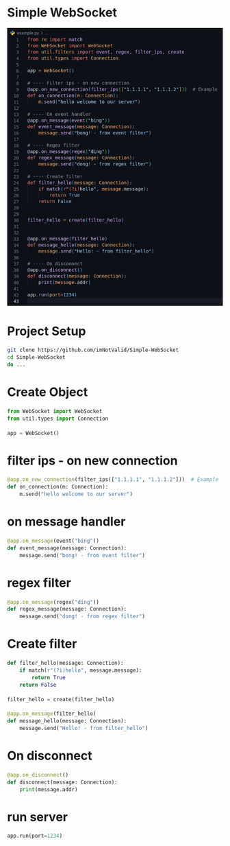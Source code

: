 # Simple WebSocket
![image](https://github.com/imNotValid/Simple-WebSocket/blob/f48ea8e78a3dad8075be880afb198eee171d6077/ex_image/Screenshot%20from%202022-09-04%2001-01-32.png)
 # Project Setup
```bash
git clone https://github.com/imNotValid/Simple-WebSocket
cd Simple-WebSocket
do ...
```
# Create Object
```python
from WebSocket import WebSocket
from util.types import Connection

app = WebSocket()
```
# filter ips - on new connection
```python
@app.on_new_connection(filter_ips(["1.1.1.1", "1.1.1.2"]))  # Example
def on_connection(m: Connection):
    m.send("hello welcome to our server")
```

# on message handler
```python
@app.on_message(event("bing"))
def event_message(message: Connection):
    message.send("bong! - from event filter")
```
# regex filter
```python
@app.on_message(regex("ding"))
def regex_message(message: Connection):
    message.send("dong! - from regex filter")
```
# Create filter
```python
def filter_hello(message: Connection):
    if match(r"(?i)hello", message.message):
        return True
    return False

filter_hello = create(filter_hello)

@app.on_message(filter_hello)
def message_hello(message: Connection):
    message.send("Hello! - from filter_hello")
```

# On disconnect
```python
@app.on_disconnect()
def disconnect(message: Connection):
    print(message.addr)
```

# run server
```python
app.run(port=1234)
```
